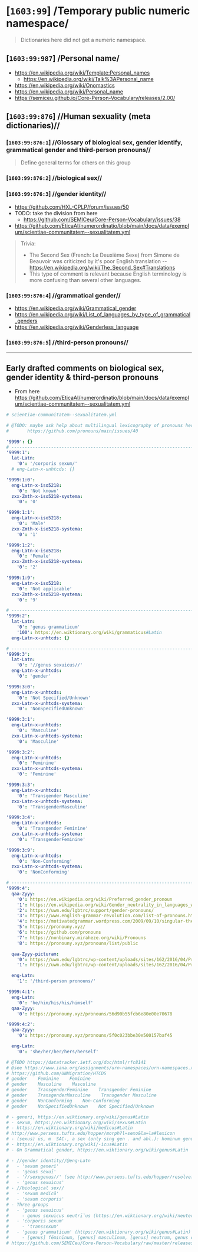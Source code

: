 # [`1603:99`] /Temporary public numeric namespace/
> Dictionaries here did not get a numeric namespace.

## [`1603:99:987`] /Personal name/

- https://en.wikipedia.org/wiki/Template:Personal_names
  - https://en.wikipedia.org/wiki/Talk%3APersonal_name
- https://en.wikipedia.org/wiki/Onomastics
- https://en.wikipedia.org/wiki/Personal_name
- https://semiceu.github.io/Core-Person-Vocabulary/releases/2.00/

## [`1603:99:876`] //Human sexuality (meta dictionaries)//

### [`1603:99:876:1`] //Glossary of biological sex, gender identify, grammatical gender and third-person pronouns//
> Define general terms for others on this group

### [`1603:99:876:2`] //biological sex//

### [`1603:99:876:3`] //gender identity//
- https://github.com/HXL-CPLP/forum/issues/50
- TODO: take the division from here
  - https://github.com/SEMICeu/Core-Person-Vocabulary/issues/38
- https://github.com/EticaAI/numerordinatio/blob/main/docs/data/exemplum/scientiae-communitatem--sexualitatem.yml

> Trivia:
> - The Second Sex (French: Le Deuxième Sexe) from Simone de Beauvoir
 was criticized by it's poor English translation -- https://en.wikipedia.org/wiki/The_Second_Sex#Translations
> - This type of comment is relevant because English terminology is more confusing than several other languages.

### [`1603:99:876:4`] //grammatical gender//
- https://en.wikipedia.org/wiki/Grammatical_gender
- https://en.wikipedia.org/wiki/List_of_languages_by_type_of_grammatical_genders
- https://en.wikipedia.org/wiki/Genderless_language

### [`1603:99:876:5`] //third-person pronouns//

---

## Early drafted comments on biological sex, gender identity & third-person pronouns

- From here https://github.com/EticaAI/numerordinatio/blob/main/docs/data/exemplum/scientiae-communitatem--sexualitatem.yml
```yaml
# scientiae-communitatem--sexualitatem.yml

# @TODO: maybe ask help about multilingual lexicography of pronouns here:
#       https://github.com/pronouns/main/issues/40

'9999': {}
# ---------------------------------------------------------------------------- #
'9999:1':
  lat-Latn:
    '0': '/corporis sexum/'
  # eng-Latn-x-unhtcds: {}

'9999:1:0':
  eng-Latn-x-iso5218:
    '0': 'Not known'
  zxx-Zmth-x-iso5218-systema:
    '0': '0'

'9999:1:1':
  eng-Latn-x-iso5218:
    '0': 'Male'
  zxx-Zmth-x-iso5218-systema:
    '0': '1'

'9999:1:2':
  eng-Latn-x-iso5218:
    '0': 'Female'
  zxx-Zmth-x-iso5218-systema:
    '0': '2'

'9999:1:9':
  eng-Latn-x-iso5218:
    '0': 'Not applicable'
  zxx-Zmth-x-iso5218-systema:
    '0': '9'

# ---------------------------------------------------------------------------- #
'9999:2':
  lat-Latn:
    '0': 'genus grammaticum'
    '100': https://en.wiktionary.org/wiki/grammaticus#Latin
  eng-Latn-x-unhtcds: {}

# ---------------------------------------------------------------------------- #
'9999:3':
  lat-Latn:
    '0': '//genus sexuicus//'
  eng-Latn-x-unhtcds:
    '0': 'gender'

'9999:3:0':
  eng-Latn-x-unhtcds:
    '0': 'Not Specified/Unknown'
  zxx-Latn-x-unhtcds-systema:
    '0': 'NonSpecifiedUnknown'

'9999:3:1':
  eng-Latn-x-unhtcds:
    '0': 'Masculine'
  zxx-Latn-x-unhtcds-systema:
    '0': 'Masculine'

'9999:3:2':
  eng-Latn-x-unhtcds:
    '0': 'Feminine'
  zxx-Latn-x-unhtcds-systema:
    '0': 'Feminine'

'9999:3:3':
  eng-Latn-x-unhtcds:
    '0': 'Transgender Masculine'
  zxx-Latn-x-unhtcds-systema:
    '0': 'TransgenderMasculine'

'9999:3:4':
  eng-Latn-x-unhtcds:
    '0': 'Transgender Feminine'
  zxx-Latn-x-unhtcds-systema:
    '0': 'TransgenderFeminine'

'9999:3:9':
  eng-Latn-x-unhtcds:
    '0': 'Non-Conforming'
  zxx-Latn-x-unhtcds-systema:
    '0': 'NonConforming'

# ---------------------------------------------------------------------------- #
'9999:4':
  qaa-Zyyy:
    '0': https://en.wikipedia.org/wiki/Preferred_gender_pronoun
    '1': https://en.wikipedia.org/wiki/Gender_neutrality_in_languages_with_gendered_third-person_pronouns
    '2': https://uwm.edu/lgbtrc/support/gender-pronouns/
    '3': https://www.english-grammar-revolution.com/list-of-pronouns.html
    '4': https://motivatedgrammar.wordpress.com/2009/09/10/singular-they-and-the-many-reasons-why-its-correct/
    '5': https://pronouny.xyz/
    '6': https://github.com/pronouns
    '7': https://nonbinary.miraheze.org/wiki/Pronouns
    '8': https://pronouny.xyz/pronouns/list/public

  qaa-Zyyy-picturam:
    '0': https://uwm.edu/lgbtrc/wp-content/uploads/sites/162/2016/04/Pronoun-cards-2016-01-768x439.png
    '1': https://uwm.edu/lgbtrc/wp-content/uploads/sites/162/2016/04/Pronoun-cards-2016-02-768x439.png

  eng-Latn:
    '1': '/third-person pronouns/'

'9999:4:1':
  eng-Latn:
    '0': 'he/him/his/his/himself'
  qaa-Zyyy:
    '0': https://pronouny.xyz/pronouns/56d90b55fcb6e80e00e70678

'9999:4:2':
  qaa-Zyyy:
    '0': https://pronouny.xyz/pronouns/5f0c023bbe30e500157baf45

  eng-Latn:
    '0': 'she/her/her/hers/herself'

# @TODO https://datatracker.ietf.org/doc/html/rfc8141
# @see https://www.iana.org/assignments/urn-namespaces/urn-namespaces.xhtml
# https://github.com/UNMigration/HTCDS
# gender    Feminine    Feminine
# gender    Masculine    Masculine
# gender    TransgenderFeminine    Transgender Feminine
# gender    TransgenderMasculine    Transgender Masculine
# gender    NonConforming    Non-Conforming
# gender    NonSpecifiedUnknown    Not Specified/Unknown

# - generī, https://en.wiktionary.org/wiki/genus#Latin
# - sexum, https://en.wiktionary.org/wiki/sexus#Latin
# - https://en.wiktionary.org/wiki/medicus#Latin
# http://www.perseus.tufts.edu/hopper/morph?l=sexo&la=la#lexicon
# - (sexus) ūs, m  SAC-, a sex (only sing gen . and abl.): hominum genus et in sexu consideratur, virile an muliebre sit: puberes virilis sexūs, L.
# - https://en.wiktionary.org/wiki/-icus#Latin
# - On Grammatical gender, https://en.wiktionary.org/wiki/genus#Latin

# - //gender identity//@eng-Latn
#   - 'sexum generī'
#   - 'genus sexuī'
#   - '//sexugenus//' (see http://www.perseus.tufts.edu/hopper/resolveform?type=end&lookup=genus&lang=la)
#   - 'genus sexuicus'
# - //biological sex//
#   - 'sexum medicō'
#   - 'sexum corporis'
# - Three groups
#   - 'genus sexuicus'
#     - genus sexuicus neutrī̆us (https://en.wiktionary.org/wiki/neuter#Latin)
#   - 'corporis sexum'
#     - 'transsexum'
#   - 'genus grammaticum' (https://en.wiktionary.org/wiki/genus#Latin)
#     - [genus] fēminīnum, [genus] masculīnum, [genus] neutrum, genus commūne, genus omne
# https://github.com/SEMICeu/Core-Person-Vocabulary/raw/master/releases/1.00/Core_Vocabularies-Business_Location_Person-Specification-v1.00.pdf

```
